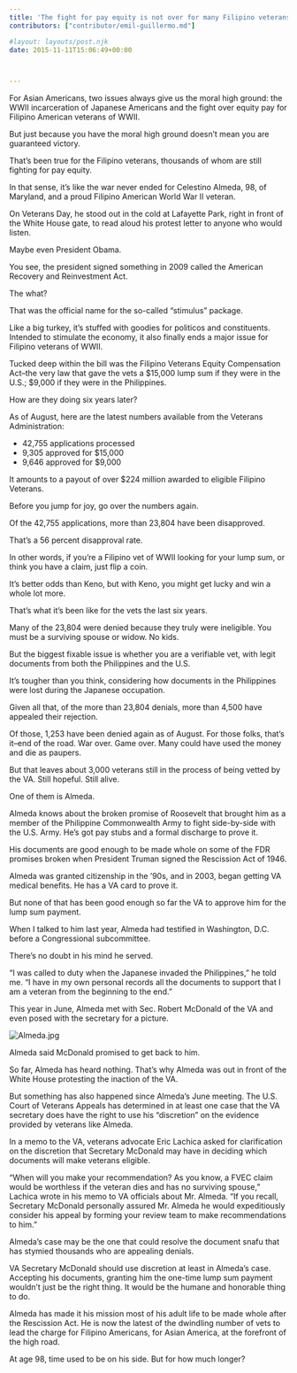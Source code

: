 ```yaml
---
title: 'The fight for pay equity is not over for many Filipino veterans of WWII'
contributors: ["contributor/emil-guillermo.md"]

#layout: layouts/post.njk
date: 2015-11-11T15:06:49+00:00



---
```


For Asian Americans, two issues always give us the moral high ground: the WWII
incarceration of Japanese Americans and the fight over equity pay for Filipino
American veterans of WWII.

But just because you have the moral high ground doesn’t mean you are guaranteed
victory.

That’s been true for the Filipino veterans, thousands of whom are still fighting
for pay equity.

In that sense, it’s like the war never ended for Celestino Almeda, 98, of
Maryland, and a proud Filipino American World War II veteran.

On Veterans Day, he stood out in the cold at Lafayette Park, right in front of
the White House gate, to read aloud his protest letter to anyone who would
listen.

Maybe even President Obama.

You see, the president signed something in 2009 called the American Recovery and
Reinvestment Act.

The what?

That was the official name for the so-called “stimulus” package.

Like a big turkey, it’s stuffed with goodies for politicos and constituents.
Intended to stimulate the economy, it also finally ends a major issue for
Filipino veterans of WWII.

Tucked deep within the bill was the Filipino Veterans Equity Compensation
Act–the very law that gave the vets a $15,000 lump sum if they were in the U.S.;
$9,000 if they were in the Philippines.

How are they doing six years later?

As of August, here are the latest numbers available from the Veterans Administration:

-   42,755 applications processed
-   9,305 approved for $15,000
-   9,646 approved for $9,000

It amounts to a payout of over $224 million awarded to eligible Filipino
Veterans.

Before you jump for joy, go over the numbers again.

Of the 42,755 applications, more than 23,804 have been disapproved.

That’s a 56 percent disapproval rate.

In other words, if you’re a Filipino vet of WWII looking for your lump sum, or
think you have a claim, just flip a coin.

It’s better odds than Keno, but with Keno, you might get lucky and win a whole
lot more.

That’s what it’s been like for the vets the last six years.

Many of the 23,804 were denied because they truly were ineligible. You must be a
surviving spouse or widow. No kids.

But the biggest fixable issue is whether you are a verifiable vet, with legit
documents from both the Philippines and the U.S.

It’s tougher than you think, considering how documents in the Philippines were
lost during the Japanese occupation.

Given all that, of the more than 23,804 denials, more than 4,500 have appealed
their rejection.

Of those, 1,253 have been denied again as of August. For those folks, that’s
it–end of the road. War over. Game over. Many could have used the money and die
as paupers.

But that leaves about 3,000 veterans still in the process of being vetted by the
VA. Still hopeful. Still alive.

One of them is Almeda.

Almeda knows about the broken promise of Roosevelt that brought him as a member
of the Philippine Commonwealth Army to fight side-by-side with the U.S. Army.
He’s got pay stubs and a formal discharge to prove it.

His documents are good enough to be made whole on some of the FDR promises
broken when President Truman signed the Rescission Act of 1946.

Almeda was granted citizenship in the ’90s, and in 2003, began getting VA
medical benefits. He has a VA card to prove it.

But none of that has been good enough so far the VA to approve him for the lump
sum payment.

When I talked to him last year, Almeda had testified in Washington, D.C. before
a Congressional subcommittee.

There’s no doubt in his mind he served.

“I was called to duty when the Japanese invaded the Philippines,” he told me. “I
have in my own personal records all the documents to support that I am a veteran
from the beginning to the end.”

This year in June, Almeda met with Sec. Robert McDonald of the VA and even posed
with the secretary for a picture.

![Almeda.jpg](/uploads/Almeda.jpg)

Almeda said McDonald promised to get back to him.

So far, Almeda has heard nothing. That’s why Almeda was out in front of the
White House protesting the inaction of the VA.

But something has also happened since Almeda’s June meeting. The U.S. Court of
Veterans Appeals has determined in at least one case that the VA secretary does
have the right to use his “discretion” on the evidence provided by veterans like
Almeda.

In a memo to the VA, veterans advocate Eric Lachica asked for clarification on
the discretion that Secretary McDonald may have in deciding which documents will
make veterans eligible.

“When will you make your recommendation? As you know, a FVEC claim would be
worthless if the veteran dies and has no surviving spouse,” Lachica wrote in his
memo to VA officials about Mr. Almeda. “If you recall, Secretary McDonald
personally assured Mr. Almeda he would expeditiously consider his appeal by
forming your review team to make recommendations to him.”

Almeda’s case may be the one that could resolve the document snafu that has
stymied thousands who are appealing denials.

VA Secretary McDonald should use discretion at least in Almeda’s case. Accepting
his documents, granting him the one-time lump sum payment wouldn’t just be the
right thing. It would be the humane and honorable thing to do.

Almeda has made it his mission most of his adult life to be made whole after the
Rescission Act. He is now the latest of the dwindling number of vets to lead the
charge for Filipino Americans, for Asian America, at the forefront of the high
road.

At age 98, time used to be on his side. But for how much longer?
